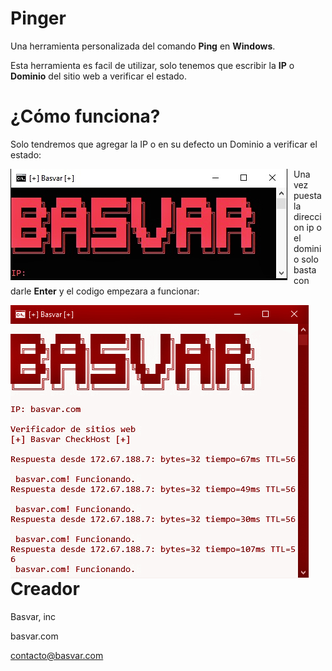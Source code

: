 # Pinger

Una herramienta personalizada del comando **Ping** en **Windows**.

Esta herramienta es facil de utilizar, solo tenemos que escribir la **IP** o **Dominio** del sitio web a verificar el estado.


¿Cómo funciona?
======
Solo tendremos que agregar la IP o en su defecto un Dominio a verificar el estado:

<p align="center">
<img src="cdn/bvp.jpg"
        alt="Basvar Pinger"
        style="float: left; margin-right: 10px;" />
</p>

Una vez puesta la direccion ip o el dominio solo basta con darle **Enter** y el codigo empezara a funcionar:

<p align="center">
<img src="cdn/bvp2.jpg"
        alt="Basvar Ping"
        style="float: left; margin-right: 10px;" />
</p>


Creador
======
Basvar, inc

basvar.com

contacto@basvar.com